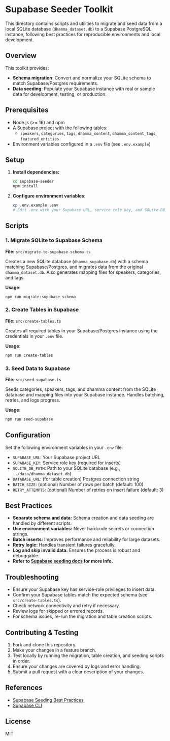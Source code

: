 # Supabase Seeder Toolkit

This directory contains scripts and utilities to migrate and seed data from a local SQLite database (`dhamma_dataset.db`) to a Supabase PostgreSQL instance, following best practices for reproducible environments and local development.

## Overview

This toolkit provides:

- **Schema migration**: Convert and normalize your SQLite schema to match Supabase/Postgres requirements.
- **Data seeding**: Populate your Supabase instance with real or sample data for development, testing, or production.

## Prerequisites

- Node.js (>= 16) and npm
- A Supabase project with the following tables:
  - `speakers`, `categories`, `tags`, `dhamma_content`, `dhamma_content_tags`, `featured_entities`
- Environment variables configured in a `.env` file (see `.env.example`)

## Setup

1. **Install dependencies:**

   ```bash
   cd supabase-seeder
   npm install
   ```

2. **Configure environment variables:**
   ```bash
   cp .env.example .env
   # Edit .env with your Supabase URL, service role key, and SQLite DB path
   ```

## Scripts

### 1. Migrate SQLite to Supabase Schema

**File:** `src/migrate-to-supabase-schema.ts`

Creates a new SQLite database (`dhamma_supabase.db`) with a schema matching Supabase/Postgres, and migrates data from the original `dhamma_dataset.db`. Also generates mapping files for speakers, categories, and tags.

**Usage:**

```bash
npm run migrate:supabase-schema
```

### 2. Create Tables in Supabase

**File:** `src/create-tables.ts`

Creates all required tables in your Supabase/Postgres instance using the credentials in your `.env` file.

**Usage:**

```bash
npm run create-tables
```

### 3. Seed Data to Supabase

**File:** `src/seed-supabase.ts`

Seeds categories, speakers, tags, and dhamma content from the SQLite database and mapping files into your Supabase instance. Handles batching, retries, and logs progress.

**Usage:**

```bash
npm run seed-supabase
```

## Configuration

Set the following environment variables in your `.env` file:

- `SUPABASE_URL`: Your Supabase project URL
- `SUPABASE_KEY`: Service role key (required for inserts)
- `SQLITE_DB_PATH`: Path to your SQLite database (e.g., `../data/dhamma_dataset.db`)
- `DATABASE_URL`: (for table creation) Postgres connection string
- `BATCH_SIZE`: (optional) Number of rows per batch (default: 100)
- `RETRY_ATTEMPTS`: (optional) Number of retries on insert failure (default: 3)

## Best Practices

- **Separate schema and data:** Schema creation and data seeding are handled by different scripts.
- **Use environment variables:** Never hardcode secrets or connection strings.
- **Batch inserts:** Improves performance and reliability for large datasets.
- **Retry logic:** Handles transient failures gracefully.
- **Log and skip invalid data:** Ensures the process is robust and debuggable.
- **Refer to [Supabase seeding docs](https://supabase.com/docs/guides/local-development/seeding-your-database) for more info.**

## Troubleshooting

- Ensure your Supabase key has service-role privileges to insert data.
- Confirm your Supabase tables match the expected schema (see `src/create-tables.ts`).
- Check network connectivity and retry if necessary.
- Review logs for skipped or errored records.
- For schema issues, re-run the migration and table creation scripts.

## Contributing & Testing

1. Fork and clone this repository.
2. Make your changes in a feature branch.
3. Test locally by running the migration, table creation, and seeding scripts in order.
4. Ensure your changes are covered by logs and error handling.
5. Submit a pull request with a clear description of your changes.

## References

- [Supabase Seeding Best Practices](https://supabase.com/docs/guides/local-development/seeding-your-database)
- [Supabase CLI](https://supabase.com/docs/guides/local-development/cli/getting-started)

## License

MIT
